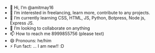 - 👋 Hi, I’m @amitmay16
- 👀 I’m interested in freelancing, learn more, contribute to any projects. 
- 🌱 I’m currently learning CSS, HTML, JS, Python, Botpress, Node js, Express JS.
- 💞️ I’m looking to collaborate on anything
- 📫 How to reach me 8999855756 (please text)
- 😄 Pronouns: he/him
- ⚡ Fun fact: ... I am new!! :D

<!---
amitmay16/amitmay16 is a ✨ special ✨ repository because its `README.md` (this file) appears on your GitHub profile.
You can click the Preview link to take a look at your changes.
--->
